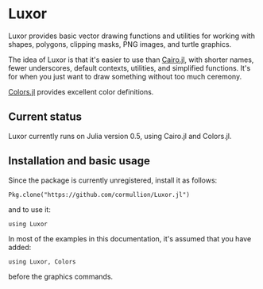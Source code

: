 # Luxor

Luxor provides basic vector drawing functions and utilities for working with shapes, polygons, clipping masks, PNG images, and turtle graphics.

The idea of Luxor is that it's easier to use than [Cairo.jl](https://github.com/JuliaLang/Cairo.jl), with shorter names, fewer underscores, default contexts, utilities, and simplified functions. It's for when you just want to draw something without too much ceremony.

[Colors.jl](https://github.com/JuliaGraphics/Colors.jl) provides excellent color definitions.

## Current status

Luxor currently runs on Julia version 0.5, using Cairo.jl and Colors.jl.

## Installation and basic usage

Since the package is currently unregistered, install it as follows:

```
Pkg.clone("https://github.com/cormullion/Luxor.jl")
```

and to use it:

```
using Luxor
```

In most of the examples in this documentation, it's assumed that you have added:

```
using Luxor, Colors
```

before the graphics commands.
